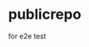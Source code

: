 # publicrepo
for e2e test













































































































































































































































































































































































































































































































































































































































































































































































































































































































































































































































































































































































































































































































































































































































































































































































































































































































































































































































































































































































































































































































































































































































































































































































































































































































































































































































































































































































































































































































































































